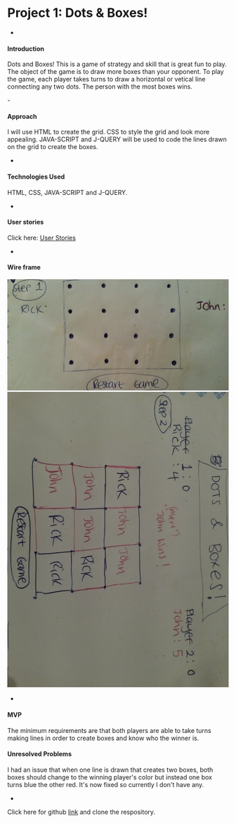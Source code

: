 # Project 1: Dots & Boxes!
-

#### Introduction 
<p>Dots and Boxes! This is a game of strategy and skill that is great fun to play. The object of the game is to draw more boxes than your opponent. To play the game, each player takes turns to draw a horizontal or vetical line connecting any two dots. The person with the most boxes wins.</p>
-

#### Approach

I will use HTML to create the grid. CSS to style the grid and look more appealing. JAVA-SCRIPT and J-QUERY will be used to code the lines drawn on the grid to create the boxes. 

-
#### Technologies Used 

HTML, CSS, JAVA-SCRIPT and J-QUERY. 

-
#### User stories 

Click here: [User Stories](https://trello.com/b/MjmSTWtc/project-1)

-
#### Wire frame 
![pic1](./assets/wireframe1.jpg)
![pic2](./assets/wireframe2.jpg)

-
#### MVP 
The minimum requirements are that both players are able to take turns making lines in order to create boxes and know who the winner is.

#### Unresolved Problems
I had an issue that when one line is drawn that creates two boxes, both boxes should change to the winning player's color but instead one box turns blue the other red. It's now fixed so currently I don't have any.

-
Click here for github [link](https://github.com/rapersad/Project-1) and clone the respository.